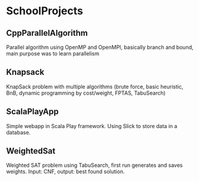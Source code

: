 # SchoolProjects

## CppParallelAlgorithm
Parallel algorithm using OpenMP and OpenMPI, basically branch and bound, main purpose was to learn parallelism

## Knapsack
KnapSack problem with multiple algorithms (brute force, basic heuristic, BnB, dynamic programming by cost/weight, FPTAS, TabuSearch)

## ScalaPlayApp
Simple webapp in Scala Play framework. Using Slick to store data in a database.

## WeightedSat
Weighted SAT problem using TabuSearch, first run generates and saves weights. Input: CNF, output: best found solution.

